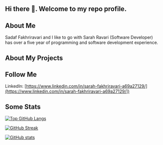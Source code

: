 ## Hi there 👋. Welcome to my repo profile.

## About Me
Sadaf Fakhriravari and I like to go with Sarah Ravari (Software Developer) has over a five year of programming and software development experience.
## About My Projects


## Follow Me
LinkedIn: [https://www.linkedin.com/in/sarah-fakhriravari-a69a27129/](https://www.linkedin.com/in/sarah-fakhriravari-a69a27129/])

## Some Stats

[![Top GitHub Langs](https://github-readme-stats.vercel.app/api/top-langs/?username=Sarah0ravari&hide_borders=true&layout=compact)](https://github.com/Sarah0ravari/github-readme-stats)



[![GitHub Streak](https://github-readme-streak-stats.herokuapp.com?user=Sarah0ravari&date_format=M%20j%5B%2C%20Y%5D)](https://git.io/streak-stats)


[![GitHub stats](https://github-readme-stats.vercel.app/api?username=Sarah0ravari&count_private=true&include_all_commits=true&show_icons=true)](https://github.com/Sarah0ravari/github-readme-stats)

<!--
**drxeno02/drxeno02** is a ✨ _special_ ✨ repository because its `README.md` (this file) appears on your GitHub profile.

Here are some ideas to get you started:

- 🔭 I’m currently working on ...
- 🌱 I’m currently learning ...
- 👯 I’m looking to collaborate on ...
- 🤔 I’m looking for help with ...
- 💬 Ask me about ...
- 📫 How to reach me: ...
- 😄 Pronouns: ...
- ⚡ Fun fact: ...
-->
